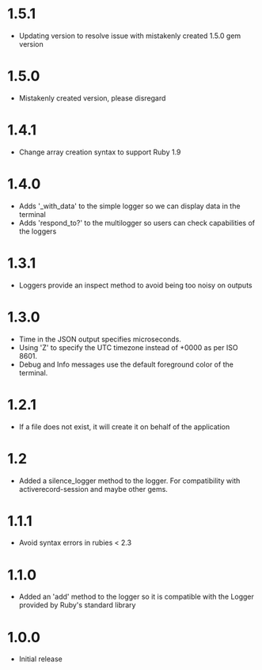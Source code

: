 # 1.5.1
* Updating version to resolve issue with mistakenly created 1.5.0 gem version

# 1.5.0
* Mistakenly created version, please disregard

# 1.4.1
* Change array creation syntax to support Ruby 1.9

# 1.4.0
* Adds '_with_data' to the simple logger so we can display data in the terminal
* Adds 'respond_to?' to the multilogger so users can check capabilities of the loggers

# 1.3.1
* Loggers provide an inspect method to avoid being too noisy on outputs

# 1.3.0
* Time in the JSON output specifies microseconds.
* Using 'Z' to specify the UTC timezone instead of +0000 as per ISO 8601.
* Debug and Info messages use the default foreground color of the terminal.

# 1.2.1
* If a file does not exist, it will create it on behalf of the application

# 1.2
* Added a silence_logger method to the logger. For compatibility with activerecord-session and maybe other gems.

# 1.1.1
* Avoid syntax errors in rubies < 2.3

# 1.1.0
* Added an 'add' method to the logger so it is compatible with the Logger provided by Ruby's standard library

# 1.0.0
* Initial release
